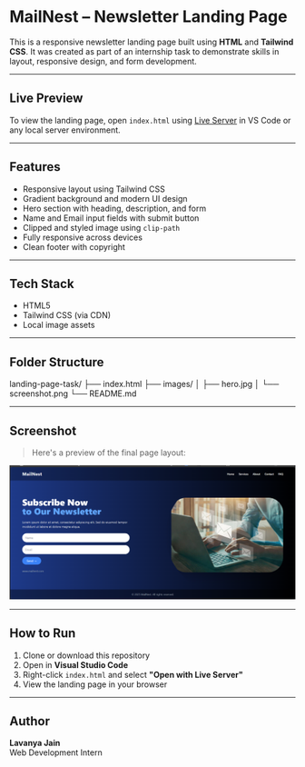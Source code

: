 # MailNest – Newsletter Landing Page

This is a responsive newsletter landing page built using **HTML** and **Tailwind CSS**. It was created as part of an internship task to demonstrate skills in layout, responsive design, and form development.

---

## Live Preview

To view the landing page, open `index.html` using [Live Server](https://marketplace.visualstudio.com/items?itemName=ritwickdey.LiveServer) in VS Code or any local server environment.

---

## Features

- Responsive layout using Tailwind CSS  
- Gradient background and modern UI design  
- Hero section with heading, description, and form  
- Name and Email input fields with submit button  
- Clipped and styled image using `clip-path`  
- Fully responsive across devices  
- Clean footer with copyright

---

## Tech Stack

- HTML5  
- Tailwind CSS (via CDN)  
- Local image assets

---

## Folder Structure

landing-page-task/
├── index.html
├── images/
│ ├── hero.jpg
│ └── screenshot.png
└── README.md


---

## Screenshot

> Here's a preview of the final page layout:

![Landing Page](./images/screenshot-v2.png)

---

## How to Run

1. Clone or download this repository  
2. Open in **Visual Studio Code**  
3. Right-click `index.html` and select **"Open with Live Server"**  
4. View the landing page in your browser

---

## Author

**Lavanya Jain**  
Web Development Intern

